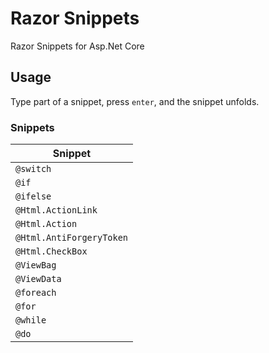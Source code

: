 # Razor Snippets

Razor Snippets for Asp.Net Core

## Usage

Type part of a snippet, press `enter`, and the snippet unfolds.

### Snippets

| Snippet                      | 
| ---------------------------- |
| `@switch`                    |
| `@if`                        |
| `@ifelse`                    | 
| `@Html.ActionLink`           | 
| `@Html.Action`               | 
| `@Html.AntiForgeryToken`     | 
| `@Html.CheckBox`             | 
| `@ViewBag`                   | 
| `@ViewData`                  | 
| `@foreach`                   | 
| `@for`                       | 
| `@while`                     | 
| `@do`                        | 


